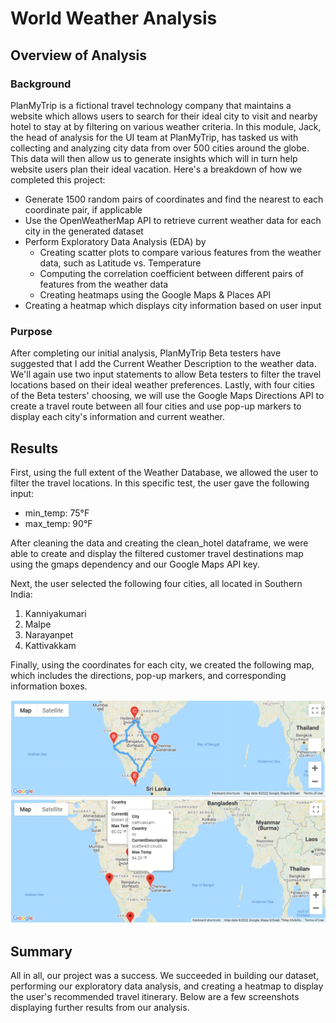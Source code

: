 # World Weather Analysis

## Overview of Analysis

### Background

PlanMyTrip is a fictional travel technology company that maintains a website which allows users to search for their ideal city to visit and nearby hotel to stay at by filtering on various weather criteria. In this module, Jack, the head of analysis for the UI team at PlanMyTrip, has tasked us with collecting and analyzing city data from over 500 cities around the globe. This data will then allow us to generate insights which will in turn help website users plan their ideal vacation. Here's a breakdown of how we completed this project:

- Generate 1500 random pairs of coordinates and find the nearest to each coordinate pair, if applicable
- Use the OpenWeatherMap API to retrieve current weather data for each city in the generated dataset
- Perform Exploratory Data Analysis (EDA) by
  - Creating scatter plots to compare various features from the weather data, such as Latitude vs. Temperature
  - Computing the correlation coefficient between different pairs of features from the weather data
  - Creating heatmaps using the Google Maps & Places API
- Creating a heatmap which displays city information based on user input 

### Purpose

After completing our initial analysis, PlanMyTrip Beta testers have suggested that I add the Current Weather Description to the weather data. We'll again use two input statements to allow Beta testers to filter the travel locations based on their ideal weather preferences. Lastly, with four cities of the Beta testers' choosing, we will use the Google Maps Directions API to create a travel route between all four cities and use pop-up markers to display each city's information and current weather.

## Results

First, using the full extent of the Weather Database, we allowed the user to filter the travel locations. In this specific test, the user gave the following input:

- min_temp: 75°F
- max_temp: 90°F

After cleaning the data and creating the clean_hotel dataframe, we were able to create and display the filtered customer travel destinations map using the gmaps dependency and our Google Maps API key.

Next, the user selected the following four cities, all located in Southern India:

1. Kanniyakumari
2. Malpe
3. Narayanpet
4. Kattivakkam

Finally, using the coordinates for each city, we created the following map, which includes the directions, pop-up markers, and corresponding information boxes.

![Travel Map](https://github.com/dharlerjr/World_Weather_Analysis/blob/main/Vacation_Itinerary/WeatherPy_travel_map.PNG)
![Travel Map Markers](https://github.com/dharlerjr/World_Weather_Analysis/blob/main/Vacation_Itinerary/WeatherPy_travel_map_markers.PNG)

## Summary
All in all, our project was a success. We succeeded in building our dataset, performing our exploratory data analysis, and creating a heatmap to display the user's recommended travel itinerary. Below are a few screenshots displaying further results from our analysis.


